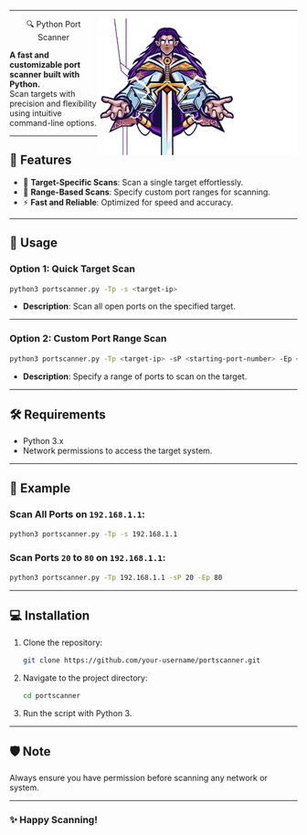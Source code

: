 
---

<div align="center">
  <img src="image/logo.png" alt="Logo" align="right" width="350" />

  🔍 Python Port Scanner

</div>       


**A fast and customizable port scanner built with Python.**  
Scan targets with precision and flexibility using intuitive command-line options.

---

## 📜 Features
- 🎯 **Target-Specific Scans**: Scan a single target effortlessly.
- 🚀 **Range-Based Scans**: Specify custom port ranges for scanning.
- ⚡ **Fast and Reliable**: Optimized for speed and accuracy.

---

## 🔧 Usage

### Option 1: **Quick Target Scan**
```bash
python3 portscanner.py -Tp -s <target-ip>
```
- **Description**: Scan all open ports on the specified target.

---

### Option 2: **Custom Port Range Scan**
```bash
python3 portscanner.py -Tp <target-ip> -sP <starting-port-number> -Ep <ending-port-number>
```
- **Description**: Specify a range of ports to scan on the target.

---

## 🛠️ Requirements
- Python 3.x
- Network permissions to access the target system.

---

## 🌟 Example
### Scan All Ports on `192.168.1.1`:
```bash
python3 portscanner.py -Tp -s 192.168.1.1
```

### Scan Ports `20` to `80` on `192.168.1.1`:
```bash
python3 portscanner.py -Tp 192.168.1.1 -sP 20 -Ep 80
```

---

## 💻 Installation
1. Clone the repository:
   ```bash
   git clone https://github.com/your-username/portscanner.git
   ```
2. Navigate to the project directory:
   ```bash
   cd portscanner
   ```
3. Run the script with Python 3.

---

## 🛡️ Note
Always ensure you have permission before scanning any network or system.

---

### ✨ Happy Scanning!